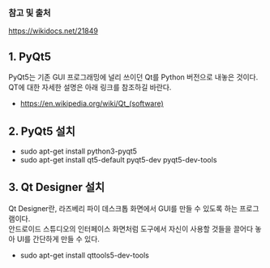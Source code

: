 ### 참고 및 출처

https://wikidocs.net/21849

## 1. PyQt5

PyQt5는 기존 GUI 프로그래밍에 널리 쓰이던 Qt를 Python 버전으로 내놓은 것이다.    
QT에 대한 자세한 설명은 아래 링크를 참조하길 바란다.     
- https://en.wikipedia.org/wiki/Qt_(software)


## 2. PyQt5 설치

- sudo apt-get install python3-pyqt5
- sudo apt-get install qt5-default pyqt5-dev pyqt5-dev-tools

## 3. Qt Designer 설치

Qt Designer란, 라즈베리 파이 데스크톱 화면에서 GUI를 만들 수 있도록 하는 프로그램이다.    
안드로이드 스튜디오의 인터페이스 화면처럼 도구에서 자신이 사용할 것들을 끌어다 놓아 UI를 간단하게 만들 수 있다.     

- sudo apt-get install qttools5-dev-tools

